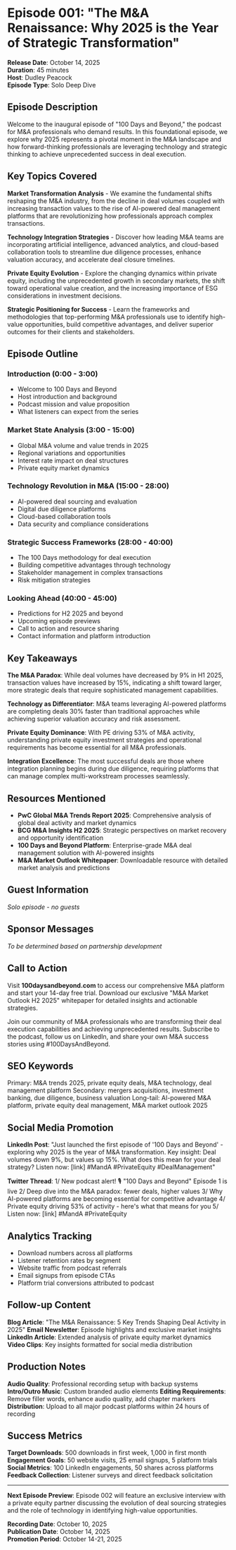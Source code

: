 # Episode 001: "The M&A Renaissance: Why 2025 is the Year of Strategic Transformation"

**Release Date**: October 14, 2025  
**Duration**: 45 minutes  
**Host**: Dudley Peacock  
**Episode Type**: Solo Deep Dive

## Episode Description

Welcome to the inaugural episode of "100 Days and Beyond," the podcast for M&A professionals who demand results. In this foundational episode, we explore why 2025 represents a pivotal moment in the M&A landscape and how forward-thinking professionals are leveraging technology and strategic thinking to achieve unprecedented success in deal execution.

## Key Topics Covered

**Market Transformation Analysis** - We examine the fundamental shifts reshaping the M&A industry, from the decline in deal volumes coupled with increasing transaction values to the rise of AI-powered deal management platforms that are revolutionizing how professionals approach complex transactions.

**Technology Integration Strategies** - Discover how leading M&A teams are incorporating artificial intelligence, advanced analytics, and cloud-based collaboration tools to streamline due diligence processes, enhance valuation accuracy, and accelerate deal closure timelines.

**Private Equity Evolution** - Explore the changing dynamics within private equity, including the unprecedented growth in secondary markets, the shift toward operational value creation, and the increasing importance of ESG considerations in investment decisions.

**Strategic Positioning for Success** - Learn the frameworks and methodologies that top-performing M&A professionals use to identify high-value opportunities, build competitive advantages, and deliver superior outcomes for their clients and stakeholders.

## Episode Outline

### Introduction (0:00 - 3:00)

- Welcome to 100 Days and Beyond
- Host introduction and background
- Podcast mission and value proposition
- What listeners can expect from the series

### Market State Analysis (3:00 - 15:00)

- Global M&A volume and value trends in 2025
- Regional variations and opportunities
- Interest rate impact on deal structures
- Private equity market dynamics

### Technology Revolution in M&A (15:00 - 28:00)

- AI-powered deal sourcing and evaluation
- Digital due diligence platforms
- Cloud-based collaboration tools
- Data security and compliance considerations

### Strategic Success Frameworks (28:00 - 40:00)

- The 100 Days methodology for deal execution
- Building competitive advantages through technology
- Stakeholder management in complex transactions
- Risk mitigation strategies

### Looking Ahead (40:00 - 45:00)

- Predictions for H2 2025 and beyond
- Upcoming episode previews
- Call to action and resource sharing
- Contact information and platform introduction

## Key Takeaways

**The M&A Paradox**: While deal volumes have decreased by 9% in H1 2025, transaction values have increased by 15%, indicating a shift toward larger, more strategic deals that require sophisticated management capabilities.

**Technology as Differentiator**: M&A teams leveraging AI-powered platforms are completing deals 30% faster than traditional approaches while achieving superior valuation accuracy and risk assessment.

**Private Equity Dominance**: With PE driving 53% of M&A activity, understanding private equity investment strategies and operational requirements has become essential for all M&A professionals.

**Integration Excellence**: The most successful deals are those where integration planning begins during due diligence, requiring platforms that can manage complex multi-workstream processes seamlessly.

## Resources Mentioned

- **PwC Global M&A Trends Report 2025**: Comprehensive analysis of global deal activity and market dynamics
- **BCG M&A Insights H2 2025**: Strategic perspectives on market recovery and opportunity identification
- **100 Days and Beyond Platform**: Enterprise-grade M&A deal management solution with AI-powered insights
- **M&A Market Outlook Whitepaper**: Downloadable resource with detailed market analysis and predictions

## Guest Information

_Solo episode - no guests_

## Sponsor Messages

_To be determined based on partnership development_

## Call to Action

Visit **100daysandbeyond.com** to access our comprehensive M&A platform and start your 14-day free trial. Download our exclusive "M&A Market Outlook H2 2025" whitepaper for detailed insights and actionable strategies.

Join our community of M&A professionals who are transforming their deal execution capabilities and achieving unprecedented results. Subscribe to the podcast, follow us on LinkedIn, and share your own M&A success stories using #100DaysAndBeyond.

## SEO Keywords

Primary: M&A trends 2025, private equity deals, M&A technology, deal management platform
Secondary: mergers acquisitions, investment banking, due diligence, business valuation
Long-tail: AI-powered M&A platform, private equity deal management, M&A market outlook 2025

## Social Media Promotion

**LinkedIn Post**: "Just launched the first episode of '100 Days and Beyond' - exploring why 2025 is the year of M&A transformation. Key insight: Deal volumes down 9%, but values up 15%. What does this mean for your deal strategy? Listen now: [link] #MandA #PrivateEquity #DealManagement"

**Twitter Thread**:
1/ New podcast alert! 🎙️ "100 Days and Beyond" Episode 1 is live
2/ Deep dive into the M&A paradox: fewer deals, higher values
3/ Why AI-powered platforms are becoming essential for competitive advantage
4/ Private equity driving 53% of activity - here's what that means for you
5/ Listen now: [link] #MandA #PrivateEquity

## Analytics Tracking

- Download numbers across all platforms
- Listener retention rates by segment
- Website traffic from podcast referrals
- Email signups from episode CTAs
- Platform trial conversions attributed to podcast

## Follow-up Content

**Blog Article**: "The M&A Renaissance: 5 Key Trends Shaping Deal Activity in 2025"
**Email Newsletter**: Episode highlights and exclusive market insights
**LinkedIn Article**: Extended analysis of private equity market dynamics
**Video Clips**: Key insights formatted for social media distribution

## Production Notes

**Audio Quality**: Professional recording setup with backup systems
**Intro/Outro Music**: Custom branded audio elements
**Editing Requirements**: Remove filler words, enhance audio quality, add chapter markers
**Distribution**: Upload to all major podcast platforms within 24 hours of recording

## Success Metrics

**Target Downloads**: 500 downloads in first week, 1,000 in first month
**Engagement Goals**: 50 website visits, 25 email signups, 5 platform trials
**Social Metrics**: 100 LinkedIn engagements, 50 shares across platforms
**Feedback Collection**: Listener surveys and direct feedback solicitation

---

**Next Episode Preview**: Episode 002 will feature an exclusive interview with a private equity partner discussing the evolution of deal sourcing strategies and the role of technology in identifying high-value opportunities.

**Recording Date**: October 10, 2025  
**Publication Date**: October 14, 2025  
**Promotion Period**: October 14-21, 2025
